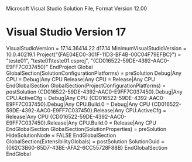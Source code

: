 
Microsoft Visual Studio Solution File, Format Version 12.00
# Visual Studio Version 17
VisualStudioVersion = 17.14.36414.22 d17.14
MinimumVisualStudioVersion = 10.0.40219.1
Project("{FAE04EC0-301F-11D3-BF4B-00C04F79EFBC}") = "teste01", "teste01\teste01.csproj", "{CD016522-59DE-4392-AAC0-E9FF7C037450}"
EndProject
Global
	GlobalSection(SolutionConfigurationPlatforms) = preSolution
		Debug|Any CPU = Debug|Any CPU
		Release|Any CPU = Release|Any CPU
	EndGlobalSection
	GlobalSection(ProjectConfigurationPlatforms) = postSolution
		{CD016522-59DE-4392-AAC0-E9FF7C037450}.Debug|Any CPU.ActiveCfg = Debug|Any CPU
		{CD016522-59DE-4392-AAC0-E9FF7C037450}.Debug|Any CPU.Build.0 = Debug|Any CPU
		{CD016522-59DE-4392-AAC0-E9FF7C037450}.Release|Any CPU.ActiveCfg = Release|Any CPU
		{CD016522-59DE-4392-AAC0-E9FF7C037450}.Release|Any CPU.Build.0 = Release|Any CPU
	EndGlobalSection
	GlobalSection(SolutionProperties) = preSolution
		HideSolutionNode = FALSE
	EndGlobalSection
	GlobalSection(ExtensibilityGlobals) = postSolution
		SolutionGuid = {062C3B60-85D7-43BE-AFA2-6CC55728F88B}
	EndGlobalSection
EndGlobal
